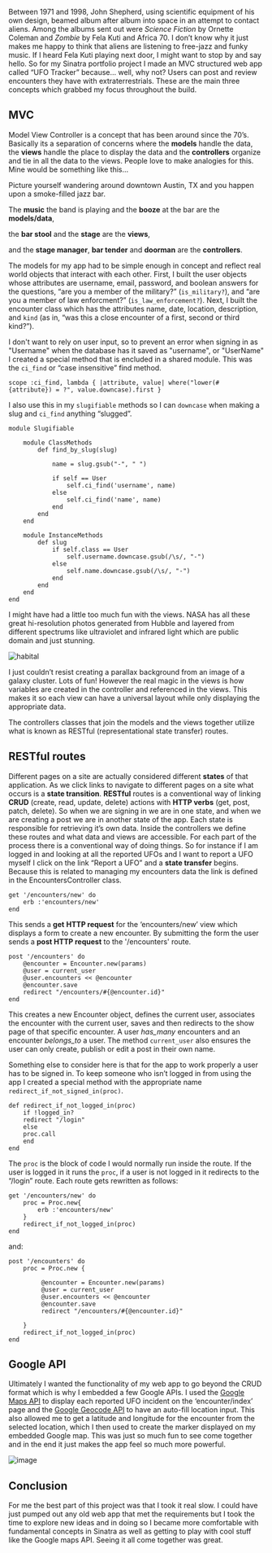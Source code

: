 

Between 1971 and 1998, John Shepherd, using scientific equipment of his own design, beamed album after album into space in an attempt to contact aliens. Among the albums sent out were _Science Fiction_ by Ornette Coleman and _Zombie_ by Fela Kuti and Africa 70. I don’t know why it just makes me happy to think that aliens are listening to free-jazz and funky music. If I heard Fela Kuti playing next door, I might want to stop by and say hello. So for my Sinatra portfolio project I made an MVC structured web app called “UFO Tracker” because… well, why not? Users can post and review encounters they have with extraterrestrials. These are the main three concepts which grabbed my focus throughout the build.


## MVC

Model View Controller is a concept that has been around since the 70’s. Basically its a separation of concerns where the **models** handle the data, the **views** handle the place to display the data and the **controllers** organize and tie in all the data to the views. People love to make analogies for this. Mine would be something like this…

Picture yourself wandering around downtown Austin, TX and you happen upon a smoke-filled jazz bar.

The **music** the band is playing and the **booze** at the bar are the **models/data**, 

the **bar stool** and the **stage** are the **views**,

and the **stage manager**, **bar tender** and **doorman** are the **controllers**.

The models for my app had to be simple enough in concept and reflect real world objects that interact with each other. First, I built the user objects whose attributes are username,  email, password, and boolean answers for the questions, “are you a member of the military?” (```is_military?```), and “are you a member of law enforcment?” (```is_law_enforcement?```). Next, I built the encounter class which has the attributes name, date, location, description, and `kind` (as in, “was this a close encounter of a first, second or third kind?”).

I don't want to rely on user input, so to prevent an error when signing in as "Username" when the database has it saved as "username", or "UserName" I created a special method that is encluded in a shared module. This was the ```ci_find``` or “case insensitive” find method.


    scope :ci_find, lambda { |attribute, value| where("lower(#{attribute}) = ?", value.downcase).first }

I also use this in my ```slugifiable``` methods so I can ```downcase``` when making a slug and ```ci_find``` anything “slugged”.

    module Slugifiable

        module ClassMethods
            def find_by_slug(slug)

                name = slug.gsub("-", " ")

                if self == User
                    self.ci_find('username', name)
                else
                    self.ci_find('name', name)
                end
            end
        end

        module InstanceMethods
            def slug
                if self.class == User
                    self.username.downcase.gsub(/\s/, "-")
                else
                    self.name.downcase.gsub(/\s/, "-")
                end
            end
        end
    end
  

I might have had a little too much fun with the views. NASA has all these great hi-resolution photos generated from Hubble and layered from different spectrums like ultraviolet and infrared light which are public domain and just stunning.

![habital](./pd36-1-gsfc_20171208_archive_e000842.jpg)

I just couldn’t resist creating a parallax background from an image of a galaxy cluster. Lots of fun! However the real magic in the views is how variables are created in the controller and referenced in the views. This makes it so each view can have a universal layout while only displaying the appropriate data.

The controllers classes that join the models and the views together utilize what is known as RESTful (representational state transfer) routes.



## RESTful routes

Different pages on a site are actually considered different **states** of that application. As we click links to navigate to different pages on a site what occurs is a **state transition**. **RESTful** routes is a conventional way of linking **CRUD** (create, read, update, delete) actions with **HTTP verbs** (get, post, patch, delete). 
So when we are signing in we are in one state, and when we are creating a post we are in another state of the app. Each state is responsible for retrieving it’s own data. Inside the controllers we define these routes and what data and views are accessible. For each part of the process there is a conventional way of doing things. So for instance if I am logged in and looking at all the reported UFOs and I want to report a UFO myself I click on the link “Report a UFO” and a **state transfer** begins. Because this is related to managing my encounters data the link is defined in the EncountersController class.

    get '/encounters/new' do
    	erb :'encounters/new'
    end


 This sends a **get** **HTTP request** for the ‘encounters/new’ view which displays a form to create a new encounter. By submitting the form the user sends a **post HTTP request** to the '/encounters' route.


    post '/encounters' do
    	@encounter = Encounter.new(params)
    	@user = current_user
    	@user.encounters << @encounter
    	@encounter.save
    	redirect "/encounters/#{@encounter.id}"
    end


This creates a new Encounter object, defines the current user, associates the encounter with the current user, saves and then redirects to the show page of that specific encounter.
A user *has_many* encounters and an encounter *belongs_to* a user. 
The method ```current_user``` also ensures the user can only create, publish or edit a post in their own name.

Something else to consider here is that for the app to work properly a user has to be signed in. To keep someone who isn’t logged in from using the app I created a special method with the appropriate name ```redirect_if_not_signed_in(proc)```.

    def redirect_if_not_logged_in(proc)
    	if !logged_in?
        redirect "/login"
        else
        proc.call
        end
    end
    
The ```proc``` is the block of code I would normally run inside the route. If the user is logged in it runs the ```proc```, if a user is not logged in it redirects to the “/login” route. Each route gets rewritten as follows:

    get '/encounters/new' do
        proc = Proc.new{
            erb :'encounters/new'
        }
        redirect_if_not_logged_in(proc)
    end

and:

    post '/encounters' do
        proc = Proc.new {

             @encounter = Encounter.new(params)
             @user = current_user
             @user.encounters << @encounter
             @encounter.save
             redirect "/encounters/#{@encounter.id}"

        }
        redirect_if_not_logged_in(proc)
    end

## Google API

Ultimately I wanted the functionality of my web app to go beyond the CRUD format which is why I embedded a few Google APIs. I used the [Google Maps API](https://developers.google.com/maps/documentation) to display each reported UFO incident on the ‘encounter/index’ page and the [Google Geocode API](https://developers.google.com/maps/documentation/javascript/examples/places-autocomplete-addressform) to have an auto-fill location input. This also allowed me to get a latitude and longitude for the encounter from the selected location, which I then used to create the marker displayed on my embedded Google map. This was just so much fun to see come together and in the end it just makes the app feel so much more powerful.

![image](./ufo_map_screenshot.png)

## Conclusion

For me the best part of this project was that I took it real slow. I could have just pumped out any old web app that met the requirements but I took the time to explore new ideas and in doing so I became more comfortable with fundamental concepts in Sinatra as well as getting to play with cool stuff like the Google maps API. Seeing it all come together was great.


